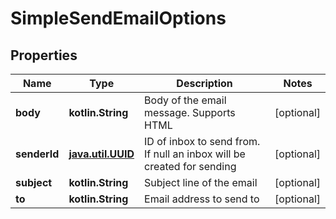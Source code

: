 
# SimpleSendEmailOptions

## Properties
Name | Type | Description | Notes
------------ | ------------- | ------------- | -------------
**body** | **kotlin.String** | Body of the email message. Supports HTML |  [optional]
**senderId** | [**java.util.UUID**](java.util.UUID.md) | ID of inbox to send from. If null an inbox will be created for sending |  [optional]
**subject** | **kotlin.String** | Subject line of the email |  [optional]
**to** | **kotlin.String** | Email address to send to |  [optional]




